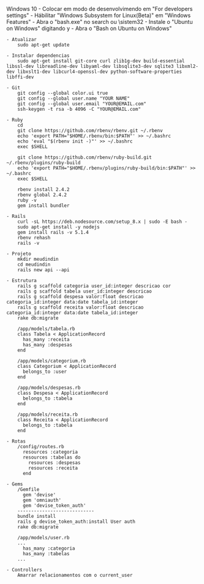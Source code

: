 Windows 10
    - Colocar em modo de desenvolvimendo em "For developers settings"
    - Hábilitar "Windows Subsystem for Linux(Beta)" em "Windows Features"
    - Abra o "bash.exe" no search ou \sistem32
    - Instale o "Ubuntu on Windows" digitando y
    - Abra o "Bash on Ubuntu on Windows"

    - Atualizar
        sudo apt-get update
    
    - Instalar dependencias
        sudo apt-get install git-core curl zlib1g-dev build-essential libssl-dev libreadline-dev libyaml-dev libsqlite3-dev sqlite3 libxml2-dev libxslt1-dev libcurl4-openssl-dev python-software-properties libffi-dev

    - Git    
        git config --global color.ui true
        git config --global user.name "YOUR NAME"
        git config --global user.email "YOUR@EMAIL.com"
        ssh-keygen -t rsa -b 4096 -C "YOUR@EMAIL.com"

    - Ruby
        cd
        git clone https://github.com/rbenv/rbenv.git ~/.rbenv
        echo 'export PATH="$HOME/.rbenv/bin:$PATH"' >> ~/.bashrc
        echo 'eval "$(rbenv init -)"' >> ~/.bashrc
        exec $SHELL

        git clone https://github.com/rbenv/ruby-build.git ~/.rbenv/plugins/ruby-build
        echo 'export PATH="$HOME/.rbenv/plugins/ruby-build/bin:$PATH"' >> ~/.bashrc
        exec $SHELL

        rbenv install 2.4.2
        rbenv global 2.4.2
        ruby -v
        gem install bundler

    - Rails
        curl -sL https://deb.nodesource.com/setup_8.x | sudo -E bash -
        sudo apt-get install -y nodejs
        gem install rails -v 5.1.4
        rbenv rehash
        rails -v

    - Projeto
        mkdir meudindin
        cd meudindin
        rails new api --api

    - Estrutura
        rails g scaffold categoria user_id:integer descricao cor
        rails g scaffold tabela user_id:integer descricao
        rails g scaffold despesa valor:float descricao categoria_id:integer data:date tabela_id:integer
        rails g scaffold receita valor:float descricao categoria_id:integer data:date tabela_id:integer
        rake db:migrate

        /app/models/tabela.rb
        class Tabela < ApplicationRecord
          has_many :receita
          has_many :despesas
        end

        /app/models/categorium.rb
        class Categorium < ApplicationRecord
          belongs_to :user
        end

        /app/models/despesas.rb
        class Despesa < ApplicationRecord
          belongs_to :tabela
        end

        /app/models/receita.rb
        class Receita < ApplicationRecord
          belongs_to :tabela
        end

    - Rotas
        /config/routes.rb
          resources :categoria
          resources :tabelas do 
            resources :despesas
            resources :receita
          end

    - Gems
        /Gemfile
          gem 'devise'
          gem 'omniauth'
          gem 'devise_token_auth'
        ----------------------------
        bundle install
        rails g devise_token_auth:install User auth
        rake db:migrate

        /app/models/user.rb
        ...
          has_many :categoria
          has_many :tabelas
        ...

    - Controllers
        Amarrar relacionamentos com o current_user


